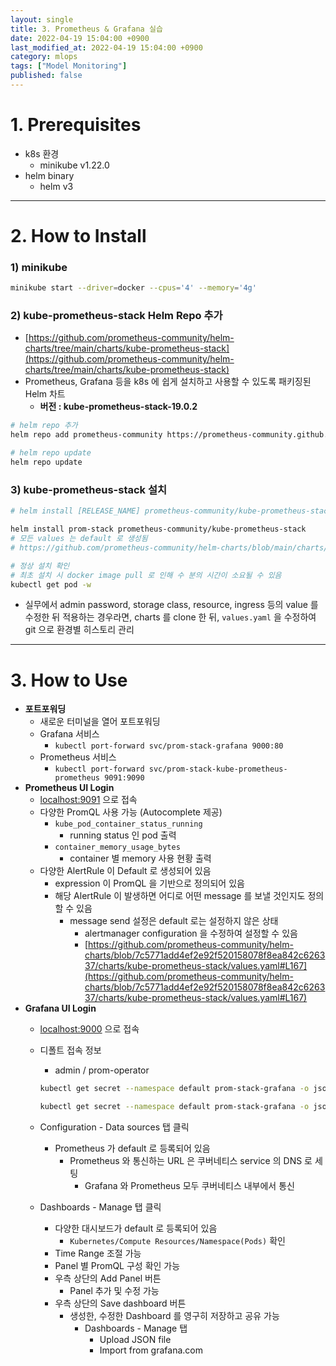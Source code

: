 ```yaml
---
layout: single
title: 3. Prometheus & Grafana 실습
date: 2022-04-19 15:04:00 +0900
last_modified_at: 2022-04-19 15:04:00 +0900
category: mlops
tags: ["Model Monitoring"]
published: false
---
```


# 1. Prerequisites

- k8s 환경
    - minikube v1.22.0
- helm binary
    - helm v3

---

# 2. How to Install

### 1) minikube

```bash
minikube start --driver=docker --cpus='4' --memory='4g'
```

### 2) kube-prometheus-stack Helm Repo 추가

- [https://github.com/prometheus-community/helm-charts/tree/main/charts/kube-prometheus-stack](https://github.com/prometheus-community/helm-charts/tree/main/charts/kube-prometheus-stack)
- Prometheus, Grafana 등을 k8s 에 쉽게 설치하고 사용할 수 있도록 패키징된 Helm 차트
    - **버전 : kube-prometheus-stack-19.0.2**

```bash
# helm repo 추가
helm repo add prometheus-community https://prometheus-community.github.io/helm-charts

# helm repo update
helm repo update
```

### 3) kube-prometheus-stack 설치

```bash
# helm install [RELEASE_NAME] prometheus-community/kube-prometheus-stack

helm install prom-stack prometheus-community/kube-prometheus-stack
# 모든 values 는 default 로 생성됨
# https://github.com/prometheus-community/helm-charts/blob/main/charts/kube-prometheus-stack/values.yaml

# 정상 설치 확인
# 최초 설치 시 docker image pull 로 인해 수 분의 시간이 소요될 수 있음
kubectl get pod -w
```

- 실무에서 admin password, storage class, resource, ingress 등의 value 를 수정한 뒤 적용하는 경우라면, charts 를 clone 한 뒤, `values.yaml` 을 수정하여 git 으로 환경별 히스토리 관리

---

# 3. How to Use

- **포트포워딩**
    - 새로운 터미널을 열어 포트포워딩
    - Grafana 서비스
        - `kubectl port-forward svc/prom-stack-grafana 9000:80`
    - Prometheus 서비스
        - `kubectl port-forward svc/prom-stack-kube-prometheus-prometheus 9091:9090`
- **Prometheus UI Login**
    - [localhost:9091](http://localhost:9091) 으로 접속
    - 다양한 PromQL 사용 가능 (Autocomplete 제공)
        - `kube_pod_container_status_running`
            - running status 인 pod 출력
        - `container_memory_usage_bytes`
            - container 별 memory 사용 현황 출력
    - 다양한 AlertRule 이 Default 로 생성되어 있음
        - expression 이 PromQL 을 기반으로 정의되어 있음
        - 해당 AlertRule 이 발생하면 어디로 어떤 message 를 보낼 것인지도 정의할 수 있음
            - message send 설정은 default 로는 설정하지 않은 상태
                - alertmanager configuration 을 수정하여 설정할 수 있음
                - [https://github.com/prometheus-community/helm-charts/blob/7c5771add4ef2e92f520158078f8ea842c626337/charts/kube-prometheus-stack/values.yaml#L167](https://github.com/prometheus-community/helm-charts/blob/7c5771add4ef2e92f520158078f8ea842c626337/charts/kube-prometheus-stack/values.yaml#L167)
- **Grafana UI Login**
    - [localhost:9000](http://localhost:9000) 으로 접속
    - 디폴트 접속 정보
        - admin / prom-operator
        
        ```bash
        kubectl get secret --namespace default prom-stack-grafana -o jsonpath="{.data.admin-user}" | base64 --decode ; echo
        
        kubectl get secret --namespace default prom-stack-grafana -o jsonpath="{.data.admin-password}" | base64 --decode ; echo
        ```
        
    - Configuration - Data sources 탭 클릭
        - Prometheus 가 default 로 등록되어 있음
            - Prometheus 와 통신하는 URL 은 쿠버네티스 service 의 DNS 로 세팅
                - Grafana 와 Prometheus 모두 쿠버네티스 내부에서 통신
    - Dashboards - Manage 탭 클릭
        - 다양한 대시보드가 default 로 등록되어 있음
            - `Kubernetes/Compute Resources/Namespace(Pods)` 확인
        - Time Range 조절 가능
        - Panel 별 PromQL 구성 확인 가능
        - 우측 상단의 Add Panel 버튼
            - Panel 추가 및 수정 가능
        - 우측 상단의 Save dashboard 버튼
            - 생성한, 수정한 Dashboard 를 영구히 저장하고 공유 가능
                - Dashboards - Manage 탭
                    - Upload JSON file
                    - Import from grafana.com